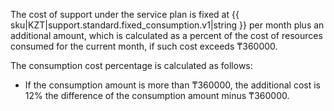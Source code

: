 The cost of support under the service plan is fixed at {{ sku|KZT|support.standard.fixed_consumption.v1|string }} per month plus an additional amount, which is calculated as a percent of the cost of resources consumed for the current month, if such cost exceeds ₸360000.

The consumption cost percentage is calculated as follows:
* If the consumption amount is more than ₸360000, the additional cost is 12% the difference of the consumption amount minus ₸360000.